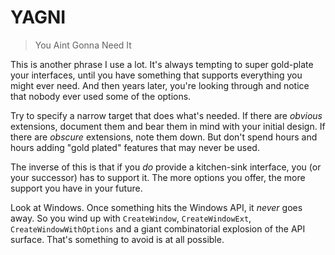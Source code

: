 # YAGNI

> You Aint Gonna Need It

This is another phrase I use a lot. It's always tempting to super gold-plate your interfaces, until you have something that supports everything you might ever need. And then years later, you're looking through and notice that nobody ever used some of the options.

Try to specify a narrow target that does what's needed. If there are *obvious* extensions, document them and bear them in mind with your initial design. If there are *obscure* extensions, note them down. But don't spend hours and hours adding "gold plated" features that may never be used.

The inverse of this is that if you *do* provide a kitchen-sink interface, you (or your successor) has to support it. The more options you offer, the more support you have in your future.

Look at Windows. Once something hits the Windows API, it *never* goes away. So you wind up with `CreateWindow`, `CreateWindowExt`, `CreateWindowWithOptions` and a giant combinatorial explosion of the API surface. That's something to avoid is at all possible.